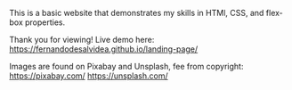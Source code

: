 This is a basic website that demonstrates my skills in HTMl, CSS, and flex-box properties.

Thank you for viewing! Live demo here: https://fernandodesalvidea.github.io/landing-page/

Images are found on Pixabay and Unsplash, fee from copyright:
https://pixabay.com/
https://unsplash.com/
